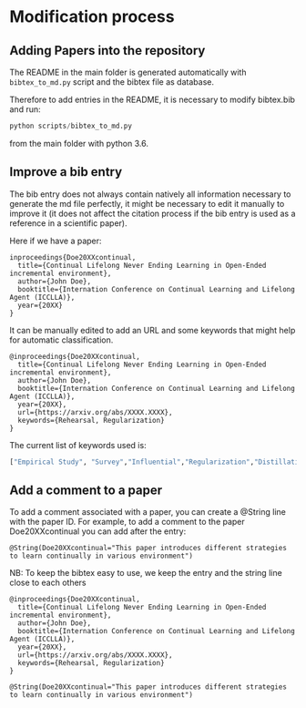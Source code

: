 # Modification process

## Adding Papers into the repository

The README in the main folder is generated automatically with ```bibtex_to_md.py``` script and the bibtex file as database.

Therefore to add entries in the README, it is necessary to modify bibtex.bib and run:

```python
python scripts/bibtex_to_md.py
```
from the main folder with python 3.6.


## Improve a bib entry

The bib entry does not always contain natively all information necessary to generate the md file perfectly, it might be necessary to edit it manually to improve it (it does not affect the citation process if the bib entry is used as a reference in a scientific paper).

Here if we have a paper:

```
inproceedings{Doe20XXcontinual,
  title={Continual Lifelong Never Ending Learning in Open-Ended incremental environment},
  author={John Doe},
  booktitle={Internation Conference on Continual Learning and Lifelong Agent (ICCLLA)},
  year={20XX}
}
```

It can be manually edited to add an URL and some keywords that might help for automatic classification.

```
@inproceedings{Doe20XXcontinual,
  title={Continual Lifelong Never Ending Learning in Open-Ended incremental environment},
  author={John Doe},
  booktitle={Internation Conference on Continual Learning and Lifelong Agent (ICCLLA)},
  year={20XX},
  url={https://arxiv.org/abs/XXXX.XXXX},
  keywords={Rehearsal, Regularization}
}
```

The current list of keywords used is:
```python
["Empirical Study", "Survey","Influential","Regularization","Distillation","Rehearsal","Generative Replay","Dynamic Architecture","Hybrid","Meta-Continual Learning", "Continual-Meta Learning", "Reinforcement", "Generative Modeling","Applications"]
```


## Add a comment to a paper

To add a comment associated with a paper, you can create a @String line with the paper ID. For example, to add a comment to the paper Doe20XXcontinual you can add after the entry:

```
@String(Doe20XXcontinual="This paper introduces different strategies to learn continually in various environment")
```

NB: To keep the bibtex easy to use, we keep the entry and the string line close to each others

```
@inproceedings{Doe20XXcontinual,
  title={Continual Lifelong Never Ending Learning in Open-Ended incremental environment},
  author={John Doe},
  booktitle={Internation Conference on Continual Learning and Lifelong Agent (ICCLLA)},
  year={20XX},
  url={https://arxiv.org/abs/XXXX.XXXX},
  keywords={Rehearsal, Regularization}
}

@String(Doe20XXcontinual="This paper introduces different strategies to learn continually in various environment")
```
